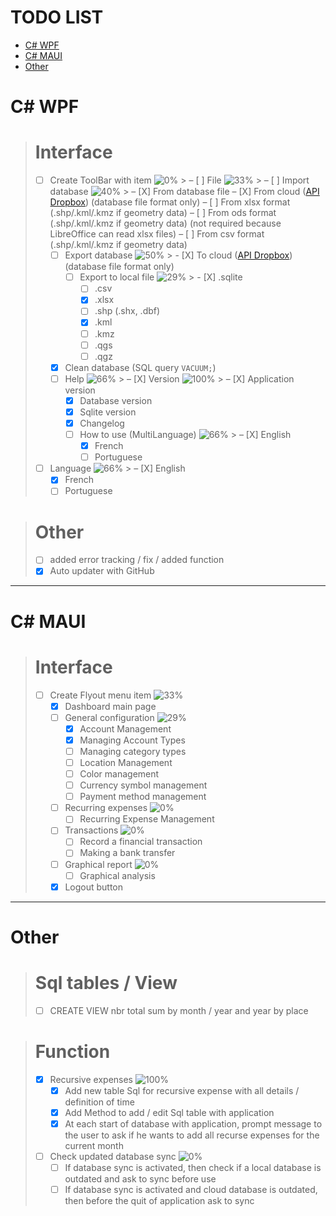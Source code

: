# TODO LIST

- [C# WPF](#c-wpf)
- [C# MAUI](#c-maui)
- [Other](#other-1)


# C# WPF

> # Interface
> - [ ] Create ToolBar with item ![0%](https://geps.dev/progress/0)<!-- [0/2] -->
    >   – [ ] File ![33%](https://geps.dev/progress/33) <!-- [2/3] -->
          >     – [ ] Import database ![40%](https://geps.dev/progress/40) <!-- [2/5] -->
                  >       – [X] From database file
>       – [X] From cloud ([API Dropbox](https://www.dropbox.com/developers/documentation/http/documentation)) (database file format only)
>       – [ ] From xlsx format (.shp/.kml/.kmz if geometry data)
>       – [ ] From ods format (.shp/.kml/.kmz if geometry data) (not required because LibreOffice can read xlsx files)
>       – [ ] From csv format (.shp/.kml/.kmz if geometry data)
>     - [ ] Export database ![50%](https://geps.dev/progress/50) <!-- [1/2] -->
        >       - [X] To cloud ([API Dropbox](https://www.dropbox.com/developers/documentation/http/documentation)) (database file format only)
>       - [ ] Export to local file ![29%](https://geps.dev/progress/29) <!-- [2/7] -->
          >         - [X] .sqlite
>         - [ ] .csv
>         - [X] .xlsx
>         - [ ] .shp (.shx, .dbf)
>         - [X] .kml
>         - [ ] .kmz
>         - [ ] .qgs
>         - [ ] .qgz
>     - [X] Clean database (SQL query `VACUUM;`)
>     - [ ] Help ![66%](https://geps.dev/progress/66) <!-- [2/3] -->
        >       – [X] Version ![100%](https://geps.dev/progress/100) <!-- [3/3] -->
                  >         – [X] Application version
>         - [X] Database version
>         - [X] Sqlite version
>       - [X] Changelog
>       - [ ] How to use (MultiLanguage) ![66%](https://geps.dev/progress/66)<!-- [2/3] -->
          >         – [X] English
>         - [X] French
>         - [ ] Portuguese
> - [ ] Language ![66%](https://geps.dev/progress/66) <!-- [2/3] -->
    >   – [X] English
>   - [X] French
>   - [ ] Portuguese

> # Other
> - [ ] added error tracking / fix / added function
> - [X] Auto updater with GitHub

___

# C# MAUI

> # Interface
> - [ ] Create Flyout menu item ![33%](https://geps.dev/progress/33)<!-- [2/6] -->
>   - [X] Dashboard main page
>   - [ ] General configuration ![29%](https://geps.dev/progress/29)<!-- [1/7] -->
>     - [X] Account Management
>     - [X] Managing Account Types
>     - [ ] Managing category types
>     - [ ] Location Management
>     - [ ] Color management
>     - [ ] Currency symbol management
>     - [ ] Payment method management
>   - [ ] Recurring expenses ![0%](https://geps.dev/progress/0)<!-- [0/1] -->
>     - [ ] Recurring Expense Management
>   - [ ] Transactions ![0%](https://geps.dev/progress/0)<!-- [0/2] -->
>     - [ ] Record a financial transaction
>     - [ ] Making a bank transfer
>   - [ ] Graphical report ![0%](https://geps.dev/progress/0)<!-- [0/1] -->
>     - [ ] Graphical analysis
>   - [X] Logout button

___

# Other

> # Sql tables / View
> - [ ] CREATE VIEW nbr total sum by month / year and year by place

> # Function
> - [X] Recursive expenses ![100%](https://geps.dev/progress/100)<!-- [3/3] -->
>   - [X] Add new table Sql for recursive expense with all details / definition of time
>   - [X] Add Method to add / edit Sql table with application
>   - [X] At each start of database with application, prompt message to the user to ask if he wants to add all recurse expenses for the current month
> - [ ] Check updated database sync ![0%](https://geps.dev/progress/0)<!-- [0/2] -->
>   - [ ] If database sync is activated, then check if a local database is outdated and ask to sync before use
>   - [ ] If database sync is activated and cloud database is outdated, then before the quit of application ask to sync